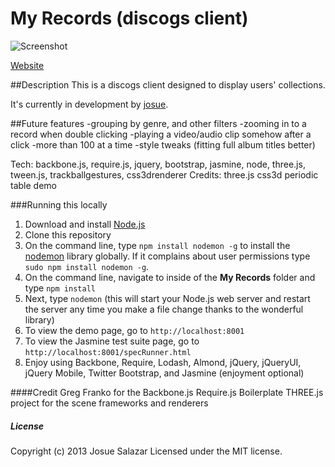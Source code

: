 My Records (discogs client)
==================================

![Screenshot](https://fbcdn-sphotos-a-a.akamaihd.net/hphotos-ak-ash3/542833_10151410091917287_2066860662_n.jpg)

[Website](http://salazarstudios.com/myrecords)

##Description
This is a discogs client designed to display users' collections.

It's currently in development by [josue](http://josuesalazar.net).

##Future features
-grouping by genre, and other filters
-zooming in to a record when double clicking
-playing a video/audio clip somehow after a click
-more than 100 at a time
-style tweaks (fitting full album titles better) 

 
Tech: backbone.js, require.js, jquery, bootstrap, jasmine, node, three.js, tween.js, trackballgestures, css3drenderer
Credits: three.js css3d periodic table demo

###Running this locally
   1. Download and install [Node.js](http://nodejs.org/#download)
   2. Clone this repository
   3. On the command line, type `npm install nodemon -g` to install the [nodemon](https://github.com/remy/nodemon) library globally.  If it complains about user permissions type `sudo npm install nodemon -g`.
   3. On the command line, navigate to inside of the **My Records** folder and type `npm install`
   4. Next, type `nodemon` (this will start your Node.js web server and restart the server any time you make a file change thanks to the wonderful  library)
   5. To view the demo page, go to `http://localhost:8001`
   6. To view the Jasmine test suite page, go to `http://localhost:8001/specRunner.html`
   7. Enjoy using Backbone, Require, Lodash, Almond, jQuery, jQueryUI, jQuery Mobile, Twitter Bootstrap, and Jasmine (enjoyment optional)


####Credit
Greg Franko for the Backbone.js Require.js Boilerplate
THREE.js project for the scene frameworks and renderers

##### License
Copyright (c) 2013 Josue Salazar
Licensed under the MIT license.		
		  

	

